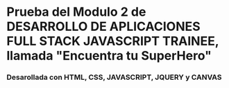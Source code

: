 # Prueba del Modulo 2 de DESARROLLO DE APLICACIONES FULL STACK JAVASCRIPT TRAINEE, llamada "Encuentra tu SuperHero"
### Desarollada con HTML, CSS, JAVASCRIPT, JQUERY y CANVAS
